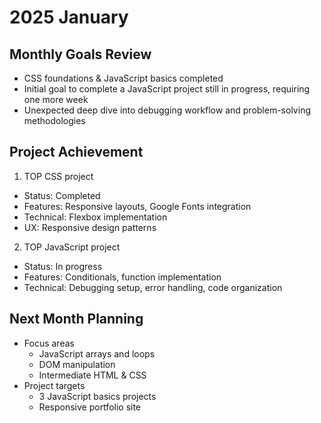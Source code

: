 # 2025 January

## Monthly Goals Review
- CSS foundations & JavaScript basics completed
- Initial goal to complete a JavaScript project still in progress, requiring one more week
- Unexpected deep dive into debugging workflow and problem-solving methodologies

## Project Achievement
1. TOP CSS project
- Status: Completed
- Features: Responsive layouts, Google Fonts integration
- Technical: Flexbox implementation
- UX: Responsive design patterns

2. TOP JavaScript project
- Status: In progress
- Features: Conditionals, function implementation
- Technical: Debugging setup, error handling, code organization

## Next Month Planning
- Focus areas
  - JavaScript arrays and loops
  - DOM manipulation
  - Intermediate HTML & CSS
- Project targets
  - 3 JavaScript basics projects
  - Responsive portfolio site 
